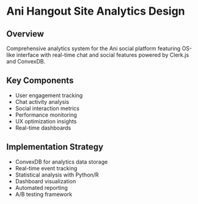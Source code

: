 # Ani Hangout Site Analytics Design

## Overview
Comprehensive analytics system for the Ani social platform featuring OS-like interface with real-time chat and social features powered by Clerk.js and ConvexDB.

## Key Components
- User engagement tracking
- Chat activity analysis
- Social interaction metrics
- Performance monitoring
- UX optimization insights
- Real-time dashboards

## Implementation Strategy
- ConvexDB for analytics data storage
- Real-time event tracking
- Statistical analysis with Python/R
- Dashboard visualization
- Automated reporting
- A/B testing framework